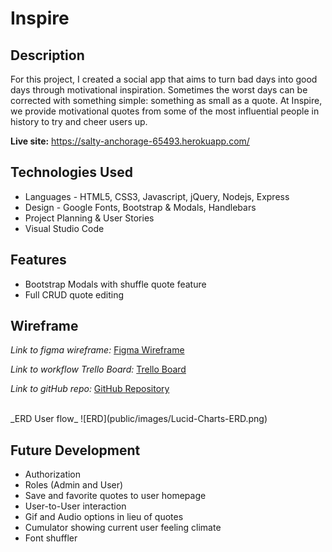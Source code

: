 # Inspire
## Description

For this project, I created a social app that aims to turn bad days into good days through motivational inspiration. Sometimes the worst days can be corrected with something simple: something as small as a quote. At Inspire, we provide motivational quotes from some of the most influential people in history to try and cheer users up.


**Live site:** <https://salty-anchorage-65493.herokuapp.com/>

## Technologies Used

  * Languages - HTML5, CSS3, Javascript, jQuery, Nodejs, Express
  * Design - Google Fonts, Bootstrap & Modals, Handlebars
  * Project Planning & User Stories 
  * Visual Studio Code


## Features

  * Bootstrap Modals with shuffle quote feature
  * Full CRUD quote editing


## Wireframe

_Link to figma wireframe:_
[Figma Wireframe](https://www.figma.com/file/g3buY6FwvGFzwg4TMHnwPlch/Inspire-Project-2?node-id=0%3A1)

_Link to workflow Trello Board:_
[Trello Board](https://trello.com/b/C6K0J8Ip/inspire-trello-board)

_Link to gitHub repo:_
[GitHub Repository](https://github.com/Jdale28/connectFour)

<br>
_ERD User flow_
![ERD](public/images/Lucid-Charts-ERD.png)


## Future Development

  * Authorization
  * Roles (Admin and User)
  * Save and favorite quotes to user homepage
  * User-to-User interaction
  * Gif and Audio options in lieu of quotes
  * Cumulator showing current user feeling climate
  * Font shuffler